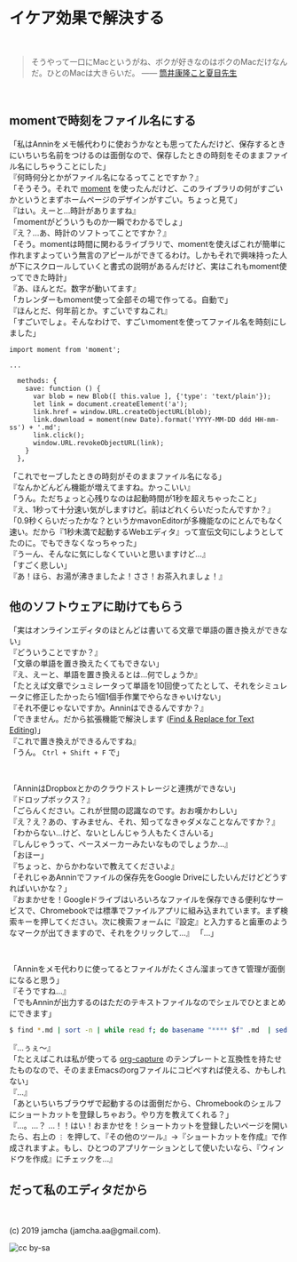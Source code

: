 

# イケア効果で解決する

<br>

> そうやって一口にMacというがね、ボクが好きなのはボクのMacだけなんだ。ひとのMacは大きらいだ。 ―― [筒井康隆こと夏目先生](https://www.youtube.com/watch?v=vhocvkaZ3dM)

<br>

## momentで時刻をファイル名にする

「私はAnninをメモ帳代わりに使おうかなとも思ってたんだけど、保存するときにいちいち名前をつけるのは面倒なので、保存したときの時刻をそのままファイル名にしちゃうことにした」  
『何時何分とかがファイル名になるってことですか？』  
「そうそう。それで [moment](https://momentjs.com/) を使ったんだけど、このライブラリの何がすごいかというとまずホームページのデザインがすごい。ちょっと見て」  
『はい。えーと…時計がありますね』  
「momentがどういうものか一瞬でわかるでしょ」  
『え？…あ、時計のソフトってことですか？』  
「そう。momentは時間に関わるライブラリで、momentを使えばこれが簡単に作れますよっていう無言のアピールができてるわけ。しかもそれで興味持った人が下にスクロールしていくと書式の説明があるんだけど、実はこれもmoment使ってできた時計」  
『あ、ほんとだ。数字が動いてます』  
「カレンダーもmoment使って全部その場で作ってる。自動で」  
『ほんとだ、何年前とか。すごいですねこれ』  
「すごいでしょ。そんなわけで、すごいmomentを使ってファイル名を時刻にしました」

```vue
import moment from 'moment';

...

  methods: {
    save: function () {
      var blob = new Blob([ this.value ], {'type': 'text/plain'});
      let link = document.createElement('a');
      link.href = window.URL.createObjectURL(blob);
      link.download = moment(new Date).format('YYYY-MM-DD ddd HH-mm-ss') + '.md';
      link.click();
      window.URL.revokeObjectURL(link);
    }
  },
```

「これでセーブしたときの時刻がそのままファイル名になる」  
『なんかどんどん機能が増えてますね。かっこいい』  
「うん。ただちょっと心残りなのは起動時間が1秒を超えちゃったこと」  
『え、1秒って十分速い気がしますけど。前はどれくらいだったんですか？』  
「0.9秒くらいだったかな？というかmavonEditorが多機能なのにとんでもなく速い。だから『1秒未満で起動するWebエディタ』って宣伝文句にしようとしてたのに。でもできなくなっちゃった」  
『うーん、そんなに気にしなくていいと思いますけど…』  
「すごく悲しい」  
『あ！ほら、お湯が沸きましたよ！ささ！お茶入れましょ！』

## 他のソフトウェアに助けてもらう

「実はオンラインエディタのほとんどは書いてる文章で単語の置き換えができない」  
『どういうことですか？』  
「文章の単語を置き換えたくてもできない」  
『え、えーと、単語を置き換えるとは…何でしょうか』  
「たとえば文章でシュミレータって単語を10回使ってたとして、それをシミュレータに修正したかったら1個1個手作業でやらなきゃいけない」  
『それ不便じゃないですか。Anninはできるんですか？』  
「できません。だから拡張機能で解決します ([Find & Replace for Text Editing](https://find-and-replace-f6588.firebaseapp.com/))」  
『これで置き換えができるんですね』  
「うん。 `Ctrl + Shift + F` で」

<br>

「AnninはDropboxとかのクラウドストレージと連携ができない」  
『ドロップボックス？』  
「ごらんください。これが世間の認識なのです。おお嘆かわしい」  
『え？え？あの、すみません、それ、知ってなきゃダメなことなんですか？』  
「わからない…けど、ないとしんじゃう人もたくさんいる」  
『しんじゃうって、ペースメーカーみたいなものでしょうか…』  
「おほー」  
『ちょっと、からかわないで教えてくださいよ』  
「それじゃあAnninでファイルの保存先をGoogle Driveにしたいんだけどどうすればいいかな？」  
『おまかせを！Googleドライブはいろいろなファイルを保存できる便利なサービスで、Chromebookでは標準でファイルアプリに組み込まれています。まず検索キーを押してください。次に検索フォームに『設定』と入力すると歯車のようなマークが出てきますので、それをクリックして…』
「…」

<br>

「Anninをメモ代わりに使ってるとファイルがたくさん溜まってきて管理が面倒になると思う」  
『そうですね…』  
「でもAnninが出力するのはただのテキストファイルなのでシェルでひとまとめにできます」

```sh
$ find *.md | sort -n | while read f; do basename "**** $f" .md  | sed '{s/-/:/3}' | rev | cut -c 4- | rev; printf '\n'; cat "$f"; printf '\n\n'; done >> ../annin.org
```

『…ぅぇ〜』  
「たとえばこれは私が使ってる [org-capture](https://sachachua.com/blog/2015/02/learn-take-notes-efficiently-org-mode/) のテンプレートと互換性を持たせたものなので、そのままEmacsのorgファイルにコピペすれば使える、かもしれない」  
『…』  
「あといちいちブラウザで起動するのは面倒だから、Chromebookのシェルフにショートカットを登録しちゃおう。やり方を教えてくれる？」  
『…。…？ …！！はい！おまかせを！ショートカットを登録したいページを開いたら、右上の `⋮` を押して、『その他のツール』→『ショートカットを作成』で作成されますよ。もし、ひとつのアプリケーションとして使いたいなら、『ウィンドウを作成』にチェックを…』  

## だって私のエディタだから



<br>
<br>
(c) 2019 jamcha (jamcha.aa@gmail.com).

![cc by-sa](https://i.creativecommons.org/l/by-sa/4.0/88x31.png)

